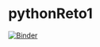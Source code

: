 # pythonReto1
[![Binder](https://mybinder.org/badge_logo.svg)](https://mybinder.org/v2/gh/deissyMantilla/pythonReto1/master)
